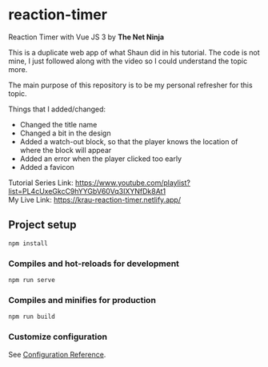 # reaction-timer

Reaction Timer with Vue JS 3 by **The Net Ninja**

This is a duplicate web app of what Shaun did in his tutorial. The code is not mine, I just followed along with the video so I could understand the topic more.

The main purpose of this repository is to be my personal refresher for this topic.

Things that I added/changed:
* Changed the title name
* Changed a bit in the design
* Added a watch-out block, so that the player knows the location of where the block will appear
* Added an error when the player clicked too early
* Added a favicon

Tutorial Series Link: <https://www.youtube.com/playlist?list=PL4cUxeGkcC9hYYGbV60Vq3IXYNfDk8At1>  
My Live Link: <https://krau-reaction-timer.netlify.app/>

## Project setup
```
npm install
```

### Compiles and hot-reloads for development
```
npm run serve
```

### Compiles and minifies for production
```
npm run build
```

### Customize configuration
See [Configuration Reference](https://cli.vuejs.org/config/).
